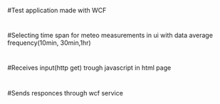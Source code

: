 #Test application made with WCF
#
#Selecting time span for meteo measurements in ui with data average frequency(10min, 30min,1hr) 
#
#Receives input(http get) trough javascript in html page
#
#Sends responces through wcf service
